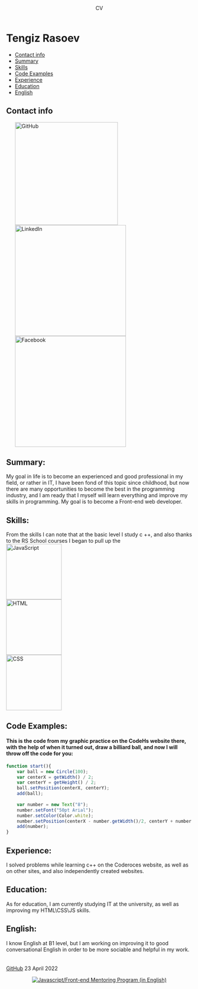 <header>CV</header>
<h1>Tengiz Rasoev</h1>
  <nav>
    <ul>
      <li><a href="#contact-info">Contact info</a></li>
      <li><a href="#summary">Summary</a></li>
      <li><a href="#skills">Skills</a></li>
      <li><a href="#code-examples">Code Examples</a></li>
      <li><a href="#experience">Experience</a></li>
      <li><a href="#education">Education</a></li>
      <li><a href="#english">English</a></li>
      </ul>
  </nav>

<h2 id="contact-info">Contact info</h2>
  <ul> 
  <a href="https://github.com/Kratosfys"><img border="0" alt="GitHub" src="https://miro.medium.com/max/719/1*26XR2RfPsSmFd_Q6EA0SrA.png" width="278" ></a>
  <a href="https://www.linkedin.com/in/tengiz-rasoev-496732238/"/><img border="0" alt="LinkedIn" src="https://content.linkedin.com/content/dam/me/brand/en-us/brand-home/logos/01-dsk-e8-v2.png.original.png"  width="300"></a>
  <a href="https://www.facebook.com/profile.php?id=100009615092297"/><img border="0" alt="Facebook" src="https://encrypted-tbn0.gstatic.com/images?q=tbn:ANd9GcQvEREl3OZMVP6bbivdohHCaLvg-edHeePPqA&usqp=CAU" width="300"></a>
  </ul>
  
  <h2 id="summary">Summary: </h2>
My goal in life is to become an experienced and good professional in my field, or rather in IT, I have been fond of this topic since childhood, but now there are many opportunities to become the best in the programming industry, and I am ready that I myself will learn everything and improve my skills in programming. My goal is to become a Front-end web developer. 
<h2 id="skills">Skills:</h2>
From the skills I can note that at the basic level I study c ++, and also thanks to the RS School courses I began to pull up the 

<br>
  <img src="https://www.softfluent.fr/wp-content/uploads/2019/10/javascript.png" alt="JavaScript" width="150"> 
   <br> <img src="https://pixelmechanics.com.sg/wp-content/uploads/2019/06/html5-logo-for-web-development.png" alt="HTML" width="150" >
    <br> <img src="https://miro.medium.com/max/870/1*fC1TiemRWYDWObQUlpAnBg.png" alt="CSS" width="150"> 

  
<h2 id="code-examples">Code Examples: </h2>
<h4>This is the code from my graphic practice on the CodeHs website there, with the help of when it turned out, draw a billiard ball, and now I will throw off the code for you: </h4>

```js
function start(){ 
    var ball = new Circle(100);
    var centerX = getWidth() / 2;
    var centerY = getHeight() / 2;
    ball.setPosition(centerX, centerY);
    add(ball); 
    
    var number = new Text("8");
    number.setFont("50pt Arial");
    number.setColor(Color.white);
    number.setPosition(centerX - number.getWidth()/2, centerY + number.getHeight()/2);
    add(number);
}
```

<h2 id="experience">Experience:</h2>
I solved problems while learning c++ on the Coderoces website, as well as on other sites, and also independently created websites.
<h2 id="education">Education:</h2>
As for education, I am currently studying IT at the university, as well as improving my HTML\CSS\JS skills.
<h2 id="english">English:</h2>
I know English at B1 level, but I am working on improving it to good conversational English in order to be more sociable and helpful in my work.

<footer>
  <br>
  <br>
  <a href="https://github.com/Kratosfys">GitHub</a> 23 April 2022
  <p style="text-align:center;">
    <a href="https://rs.school/js-en"/><img border="0" alt="Javascript/Front-end Mentoring Program (in English)" src="https://miro.medium.com/max/280/1*v3KpRHTsdIK_91OB8C1jPw.png"><a/>
    </p>
  </footer>
